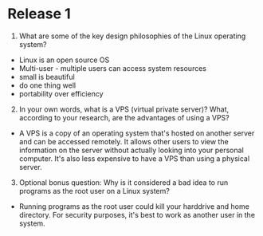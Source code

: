# Release 1

1. What are some of the key design philosophies of the Linux operating system?
  * Linux is an open source OS
  * Multi-user - multiple users can access system resources
  * small is beautiful
  * do one thing well
  * portability over efficiency
2. In your own words, what is a VPS (virtual private server)? What, according to your research, are the advantages of using a VPS?
  * A VPS is a copy of an operating system that's hosted on another server and can be accessed remotely. It allows other users to view the information on the server without actually looking into your personal computer. It's also less expensive to have a VPS than using a physical server.
3. Optional bonus question: Why is it considered a bad idea to run programs as the root user on a Linux system?
* Running programs as the root user could kill your harddrive and home directory. For security purposes, it's best to work as another user in the system.